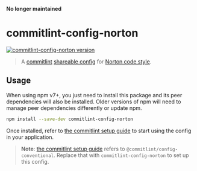 **No longer maintained**

# commitlint-config-norton

[![commitlint-config-norton version](https://img.shields.io/npm/v/commitlint-config-norton)](https://www.npmjs.com/package/commitlint-config-norton)

> A [commitlint](https://commitlint.js.org) [shareable config](https://commitlint.io/docs/en/configuration.html#sharing-configurations) for [Norton code style](https://gitlab.com/wwnorton/style).

## Usage

When using npm v7+, you just need to install this package and its peer dependencies will also be installed.
Older versions of npm will need to manage peer dependencies differently or update npm.

```sh
npm install --save-dev commitlint-config-norton
```

Once installed, refer to [the commitlint setup guide](https://commitlint.js.org/#/guides-local-setup) to start using the config in your application.

> **Note**: [the commitlint setup guide](https://commitlint.js.org/#/guides-local-setup) refers to `@commitlint/config-conventional`. Replace that with `commitlint-config-norton` to set up this config.
